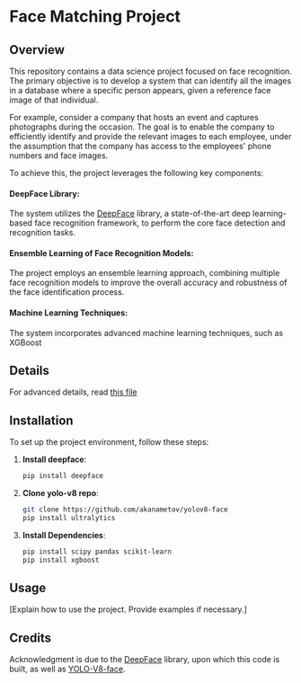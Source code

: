 # Face Matching Project

## Overview
This repository contains a data science project focused on face recognition. The primary objective is to develop a system that can identify all the images in a database where a specific person appears, given a reference face image of that individual.

For example, consider a company that hosts an event and captures photographs during the occasion. The goal is to enable the company to efficiently identify and provide the relevant images to each employee, under the assumption that the company has access to the employees' phone numbers and face images.

To achieve this, the project leverages the following key components:

#### DeepFace Library:
The system utilizes the [DeepFace](https://github.com/serengil/deepface)
 library, a state-of-the-art deep learning-based face recognition framework, to perform the core face detection and recognition tasks.

#### Ensemble Learning of Face Recognition Models: 
The project employs an ensemble learning approach, combining multiple face recognition models to improve the overall accuracy and robustness of the face identification process.

#### Machine Learning Techniques:
The system incorporates advanced machine learning techniques, such as XGBoost

## Details
For advanced details, read [this file](Face_Matching_Project.pdf)

## Installation
To set up the project environment, follow these steps:

 1. **Install deepface**: 
    ```sh
    pip install deepface
    ```

2. **Clone yolo-v8 repo**:
    ```sh
    git clone https://github.com/akanametov/yolov8-face
    pip install ultralytics
    ```

3. **Install Dependencies**:
   ```sh
   pip install scipy pandas scikit-learn
   pip install xgboost
    ```

## Usage
[Explain how to use the project. Provide examples if necessary.]

## Credits
Acknowledgment is due to the [DeepFace](https://github.com/serengil/deepface) library, upon which this code is built, as well as [YOLO-V8-face](https://github.com/akanametov/yolov8-face).
